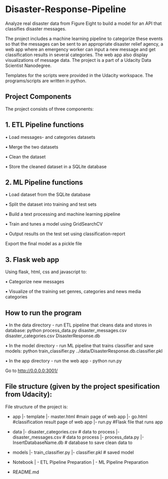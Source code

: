 # Disaster-Response-Pipeline
Analyze real disaster data from Figure Eight to build a model for an API that classifies disaster messages.

The project includes a machine learning pipeline to categorize these events so that the messages can be sent to an appropriate disaster relief agency, a web app where an emergency worker can input a new message and get classification results in several categories. The web app also display visualizations of message data. 
The project is a part of a Udacity Data Scientist Nanodegree.

Templates for the scripts were provided in the Udacity workspace. The programs/scripts are written in python.

## Project Components
The project consists of three components:

## 1. ETL Pipeline functions
•	Load messages- and categories datasets

•	Merge the two datasets

•	Clean the dataset

•	Store the cleaned dataset in a SQLite database

## 2. ML Pipeline functions
•	Load dataset from the SQLite database

•	Split the dataset into training and test sets

•	Build a text processing and machine learning pipeline

•	Train and tunes a model using GridSearchCV

•	Output results on the test set using classification-report

Export the final model as a pickle file

## 3. Flask web app
Using flask, html, css and javascript to:

•	Categorize new messages

•	Visualize of the training set genres, categories and news media categories


## How to run the program
•	In the data directory - run ETL pipeline that cleans data and stores in database:  python process_data.py disaster_messages.csv disaster_categories.csv DisasterResponse.db

•	In the model directory - run ML pipeline that trains classifier and save models: python train_classifier.py ../data/DisasterResponse.db.classifier.pkl

•	In the app directory - run the web app - python run.py

Go to http://0.0.0.0:3001/

## File structure (given by the project spesification from Udacity):
File structure of the project is:
- app
|- template
|- master.html  #main page of web app
|- go.html  #classification result page of web app
|- run.py  #Flask file that runs app

- data
|- disaster_categories.csv  # data to process 
|- disaster_messages.csv  # data to process
|- process_data.py
|- InsertDatabaseName.db   # database to save clean data to

- models
|- train_classifier.py
|- classifier.pkl  # saved model 

- Notebook
| - ETL Pipeline Preparation
| - ML Pipeline Preparation

- README.md


 

 
